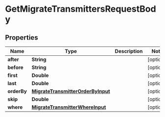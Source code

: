 

# GetMigrateTransmittersRequestBody


## Properties

Name | Type | Description | Notes
------------ | ------------- | ------------- | -------------
**after** | **String** |  |  [optional]
**before** | **String** |  |  [optional]
**first** | **Double** |  |  [optional]
**last** | **Double** |  |  [optional]
**orderBy** | [**MigrateTransmitterOrderByInput**](MigrateTransmitterOrderByInput.md) |  |  [optional]
**skip** | **Double** |  |  [optional]
**where** | [**MigrateTransmitterWhereInput**](MigrateTransmitterWhereInput.md) |  |  [optional]



